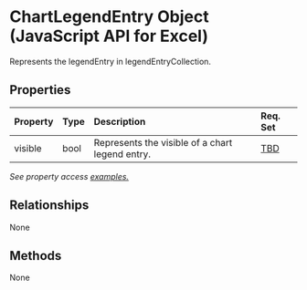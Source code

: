# ChartLegendEntry Object (JavaScript API for Excel)

Represents the legendEntry in legendEntryCollection.

## Properties

| Property	   | Type	|Description| Req. Set|
|:---------------|:--------|:----------|:----|
|visible|bool|Represents the visible of a chart legend entry.|[TBD](../requirement-sets/excel-api-requirement-sets.md)|

_See property access [examples.](#property-access-examples)_

## Relationships
None


## Methods
None

